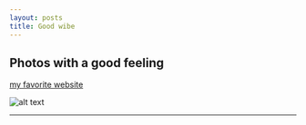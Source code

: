 ```yaml
---
layout: posts
title: Good wibe
---
```


## Photos with a good feeling


[my favorite website](http://www.instagram.com)




![alt text](https://www.google.com/url?sa=i&url=https%3A%2F%2Fwww.watertemple.com.au%2Ffeel-good-floating%2F&psig=AOvVaw3bE3ksfxL2C8Bo5wJsGPb8&ust=1699465271890000&source=images&cd=vfe&opi=89978449&ved=0CBAQjRxqFwoTCLDp_ua3soIDFQAAAAAdAAAAABAD "feel good")

---

